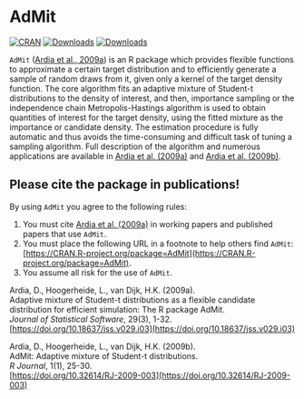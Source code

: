 # AdMit
[![CRAN](http://www.r-pkg.org/badges/version/AdMit)](https://cran.r-project.org/package=AdMit) 
[![Downloads](http://cranlogs.r-pkg.org/badges/AdMit?color=brightgreen)](https://www.r-pkg.org/pkg/AdMit)
[![Downloads](http://cranlogs.r-pkg.org/badges/grand-total/AdMit?color=brightgreen)](https://www.r-pkg.org/pkg/AdMit)

`AdMit` ([Ardia et al., 2009a](https://doi.org/10.18637/jss.v029.i03)) is an R package which provides 
flexible functions to approximate a certain target distribution and to efficiently generate a sample of 
random draws from it, given only a kernel of the target density function. The core 
algorithm fits an adaptive mixture of Student-t distributions to the density of interest, and then, 
importance sampling or the independence chain Metropolis-Hastings algorithm is used to obtain 
quantities of interest for the target density, using the fitted mixture as the importance or 
candidate density. The estimation procedure is fully automatic and thus avoids the 
time-consuming and difficult task of tuning a sampling algorithm.
Full description of the algorithm and numerous applications are available in [Ardia et al. (2009a)](https://doi.org/10.18637/jss.v029.i03) and [Ardia et al. (2009b)](https://doi.org/10.32614/RJ-2009-003).

## Please cite the package in publications!

By using `AdMit` you agree to the following rules: 

1) You must cite [Ardia et al. (2009a)](https://doi.org/10.18637/jss.v029.i03) in working papers and published papers that use `AdMit`.
2) You must place the following URL in a footnote to help others find `AdMit`: [https://CRAN.R-project.org/package=AdMit](https://CRAN.R-project.org/package=AdMit). 
3) You assume all risk for the use of `AdMit`.

Ardia, D., Hoogerheide, L., van Dijk, H.K. (2009a).    
Adaptive mixture of Student-t distributions as a flexible candidate 
distribution for efficient simulation: The R package AdMit.    
_Journal of Statistical Software_, 29(3), 1-32.     
[https://doi.org/10.18637/jss.v029.i03](https://doi.org/10.18637/jss.v029.i03)  

Ardia, D., Hoogerheide, L., van Dijk, H.K. (2009b).    
AdMit: Adaptive mixture of Student-t distributions.   
_R Journal_, 1(1), 25-30.     
[https://doi.org/10.32614/RJ-2009-003](https://doi.org/10.32614/RJ-2009-003)  
